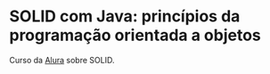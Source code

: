 # SOLID com Java: princípios da programação orientada a objetos
Curso da [Alura](https://cursos.alura.com.br/course/solid-orientacao-objetos-java) sobre SOLID.
